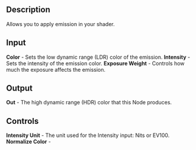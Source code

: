## Description
Allows you to apply emission in your shader.

## Input
**Color** - Sets the low dynamic range (LDR) color of the emission.
**Intensity** - Sets the intensity of the emission color.
**Exposure Weight** - Controls how much the exposure affects the emission.

## Output
**Out** - The high dynamic range (HDR) color that this Node produces.

## Controls
**Intensity Unit** - The unit used for the Intensity input: Nits or EV100.
**Normalize Color** - 